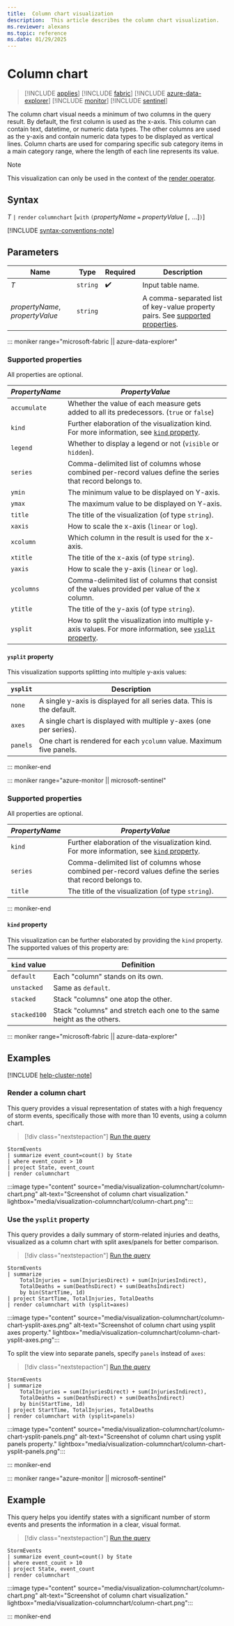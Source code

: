 ```yaml
---
title:  Column chart visualization
description:  This article describes the column chart visualization.
ms.reviewer: alexans
ms.topic: reference
ms.date: 01/29/2025
---
```

# Column chart

> [!INCLUDE [applies](../includes/applies-to-version/applies.md)] [!INCLUDE [fabric](../includes/applies-to-version/fabric.md)] [!INCLUDE [azure-data-explorer](../includes/applies-to-version/azure-data-explorer.md)] [!INCLUDE [monitor](../includes/applies-to-version/monitor.md)] [!INCLUDE [sentinel](../includes/applies-to-version/sentinel.md)]

The column chart visual needs a minimum of two columns in the query result. By default, the first column is used as the x-axis. This column can contain text, datetime, or numeric data types. The other columns are used as the y-axis and contain numeric data types to be displayed as vertical lines. Column charts are used for comparing specific sub category items in a main category range, where the length of each line represents its value.

> [!NOTE]
> This visualization can only be used in the context of the [render operator](render-operator.md).

## Syntax

*T* `|` `render` `columnchart` [`with` `(`*propertyName* `=` *propertyValue* [`,` ...]`)`]

[!INCLUDE [syntax-conventions-note](../includes/syntax-conventions-note.md)]

## Parameters

| Name | Type | Required | Description |
| -- | -- | -- | -- |
| *T* | `string` |  :heavy_check_mark: | Input table name.|
| *propertyName*, *propertyValue* | `string` | | A comma-separated list of key-value property pairs. See [supported properties](#supported-properties).|

::: moniker range="microsoft-fabric  || azure-data-explorer"

### Supported properties

All properties are optional.

|*PropertyName*|*PropertyValue*                                                                   |
|--------------|----------------------------------------------------------------------------------|
|`accumulate`  |Whether the value of each measure gets added to all its predecessors. (`true` or `false`)|
|`kind`        |Further elaboration of the visualization kind.  For more information, see [`kind` property](#kind-property).                         |
|`legend`      |Whether to display a legend or not (`visible` or `hidden`).                       |
|`series`      |Comma-delimited list of columns whose combined per-record values define the series that record belongs to.|
|`ymin`        |The minimum value to be displayed on Y-axis.                                      |
|`ymax`        |The maximum value to be displayed on Y-axis.                                      |
|`title`       |The title of the visualization (of type `string`).                                |
|`xaxis`       |How to scale the x-axis (`linear` or `log`).                                      |
|`xcolumn`     |Which column in the result is used for the x-axis.                                |
|`xtitle`      |The title of the x-axis (of type `string`).                                       |
|`yaxis`       |How to scale the y-axis (`linear` or `log`).                                      |
|`ycolumns`    |Comma-delimited list of columns that consist of the values provided per value of the x column.|
|`ytitle`      |The title of the y-axis (of type `string`).                                       |
|`ysplit`      |How to split the visualization into multiple y-axis values. For more information, see [`ysplit` property](#ysplit-property).                             |

#### `ysplit` property

This visualization supports splitting into multiple y-axis values:

|`ysplit`  |Description                                                       |
|----------|------------------------------------------------------------------|
|`none`    |A single y-axis is displayed for all series data. This is the default. |
|`axes`    |A single chart is displayed with multiple y-axes (one per series).|
|`panels`  |One chart is rendered for each `ycolumn` value. Maximum five panels.|

::: moniker-end

::: moniker range="azure-monitor || microsoft-sentinel"

### Supported properties

All properties are optional.

|*PropertyName*|*PropertyValue*                                                                   |
|--------------|----------------------------------------------------------------------------------|
|`kind`        |Further elaboration of the visualization kind. For more information, see [`kind` property](#kind-property).                        |
|`series`      |Comma-delimited list of columns whose combined per-record values define the series that record belongs to.|
|`title`       |The title of the visualization (of type `string`).                                |

::: moniker-end

#### `kind` property

This visualization can be further elaborated by providing the `kind` property.
The supported values of this property are:

| `kind` value | Definition |
| --- | ---|
|`default`          |Each "column" stands on its own.   |
|`unstacked`        |Same as `default`.                 |
|`stacked`          |Stack "columns" one atop the other.|
|`stacked100`       |Stack "columns" and stretch each one to the same height as the others.|

::: moniker range="microsoft-fabric  || azure-data-explorer"

## Examples

[!INCLUDE [help-cluster-note](../includes/help-cluster-note.md)]

### Render a column chart

This query provides a visual representation of states with a high frequency of storm events, specifically those with more than 10 events, using a column chart.

> [!div class="nextstepaction"]
> <a href="https://dataexplorer.azure.com/clusters/help/databases/Samples?query=H4sIAAAAAAAAAwsuyS/KdS1LzSsp5qpRKC7NzU0syqxKVUgFCcUn55fmldiCSQ1NhaRKheCSxJJUoMLyjNQiFEUKdgqGBkCJgqL8rNTkEohCHWQVQMmi1LyU1CKF5Pyc0ty85IzEohIAvF8Py38AAAA=" target="_blank">Run the query</a>

```kusto
StormEvents
| summarize event_count=count() by State
| where event_count > 10
| project State, event_count
| render columnchart
```

:::image type="content" source="media/visualization-columnchart/column-chart.png" alt-text="Screenshot of column chart visualization." lightbox="media/visualization-columnchart/column-chart.png":::

### Use the `ysplit` property

This query provides a daily summary of storm-related injuries and deaths, visualized as a column chart with split axes/panels for better comparison.

> [!div class="nextstepaction"]
> <a href="https://dataexplorer.azure.com/clusters/help/databases/Samples?query=H4sIAAAAAAAAA1WOMQ6DMAxFd07hkagsPQAbHZjhAiFYwogkyDGlVD1800a04O1//2f/Rjzb2x2dhOwFYbFWMz0xgzitFz3VblyYMED52ea7rIjRiILLya1dn/zif6BCLcOOJ3GGk/dDv2S3QUcub0SztGSxgGuvYsGZ/RhDcFicWhbHnzHP6HpkMH5arDNDhGAlGSDfwjyRlPqBQb0BEH1UJQQBAAA=" target="_blank">Run the query</a>

```kusto
StormEvents
| summarize
    TotalInjuries = sum(InjuriesDirect) + sum(InjuriesIndirect),
    TotalDeaths = sum(DeathsDirect) + sum(DeathsIndirect)
    by bin(StartTime, 1d)
| project StartTime, TotalInjuries, TotalDeaths
| render columnchart with (ysplit=axes)
```

:::image type="content" source="media/visualization-columnchart/column-chart-ysplit-axes.png" alt-text="Screenshot of column chart using ysplit axes property." lightbox="media/visualization-columnchart/column-chart-ysplit-axes.png":::

To split the view into separate panels, specify `panels` instead of `axes`:

> [!div class="nextstepaction"]
> <a href="https://dataexplorer.azure.com/clusters/help/databases/Samples?query=H4sIAAAAAAAAA1WOMQ6DMAxFd07hEVSWHoCNDsxwgRAsYZQ4yDGtqHr4pkW04O1//2f/VoP42x1ZY/aCuHhvhJ6YQZouqHENT4sQRqg+23yXNQlaLeBychseNr/8H6jR6LjjmzjDm/dDv2S/Qk+ct2pEO/JYwnUoUsFZwpRCcFicWpbHnykvyAMK2OAWz3ZMEDxIR8jXODvSajaMLhZvciiM8gYBAAA=" target="_blank">Run the query</a>

```kusto
StormEvents
| summarize
    TotalInjuries = sum(InjuriesDirect) + sum(InjuriesIndirect),
    TotalDeaths = sum(DeathsDirect) + sum(DeathsIndirect)
    by bin(StartTime, 1d)
| project StartTime, TotalInjuries, TotalDeaths
| render columnchart with (ysplit=panels)
```

:::image type="content" source="media/visualization-columnchart/column-chart-ysplit-panels.png" alt-text="Screenshot of column chart using ysplit panels property." lightbox="media/visualization-columnchart/column-chart-ysplit-panels.png":::

::: moniker-end

::: moniker range="azure-monitor || microsoft-sentinel"

## Example

This query helps you identify states with a significant number of storm events and presents the information in a clear, visual format.

> [!div class="nextstepaction"]
> <a href="https://dataexplorer.azure.com/clusters/help/databases/Samples?query=H4sIAAAAAAAAAwsuyS/KdS1LzSsp5qpRKC7NzU0syqxKVUgFCcUn55fmldiCSQ1NhaRKheCSxJJUoMLyjNQiFEUKdgqGBkCJgqL8rNTkEohCHWQVQMmi1LyU1CKF5Pyc0ty85IzEohIAvF8Py38AAAA=" target="_blank">Run the query</a>

```kusto
StormEvents
| summarize event_count=count() by State
| where event_count > 10
| project State, event_count
| render columnchart
```

:::image type="content" source="media/visualization-columnchart/column-chart.png" alt-text="Screenshot of column chart visualization." lightbox="media/visualization-columnchart/column-chart.png":::

::: moniker-end
